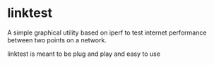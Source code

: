 # linktest

A simple graphical utility based on iperf to test internet performance between two points on a network.

linktest is meant to be plug and play and easy to use